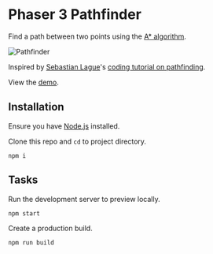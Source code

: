 # Phaser 3 Pathfinder

Find a path between two points using the [A* algorithm](https://en.wikipedia.org/wiki/A*_search_algorithm).

![Pathfinder](https://user-images.githubusercontent.com/7384630/67167093-b12d8700-f38d-11e9-8dcf-b92d5e0ca441.gif)

Inspired by [Sebastian Lague](https://twitter.com/sebastianlague)'s [coding tutorial on pathfinding](https://www.youtube.com/watch?v=-L-WgKMFuhE).

View the [demo](https://sebsowter.github.io/phaser-pathfinder/).

## Installation

Ensure you have [Node.js](https://nodejs.org) installed.

Clone this repo and `cd` to project directory.

```
npm i
```

## Tasks

Run the development server to preview locally.
```
npm start
```

Create a production build.
```
npm run build
```
